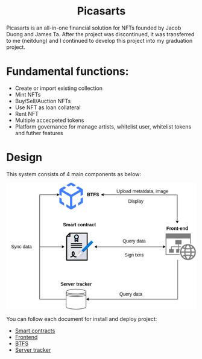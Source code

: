 # <center>Picasarts</center>

Picasarts is an all-in-one financial solution for NFTs founded by Jacob Duong and James Ta. After the project was discontinued, it was transferred to me (neitdung) and I continued to develop this project into my graduation project.

# Fundamental functions:

- Create or import existing collection
- Mint NFTs
- Buy/Sell/Auction NFTs
- Use NFT as loan collateral
- Rent NFT
- Multiple accecpeted tokens
- Platform governance for manage artists, whitelist user, whitelist tokens and futher features

# Design
This system consists of 4 main components as below:

![Picasarts system](imgs/system.png)

You can follow each document for install and deploy project:

- [Smart contracts](docs/contract.md)
- [Frontend](docs/frontend.md)
- [BTFS](docs/btfs.md)
- [Server tracker](docs/tracker.md)